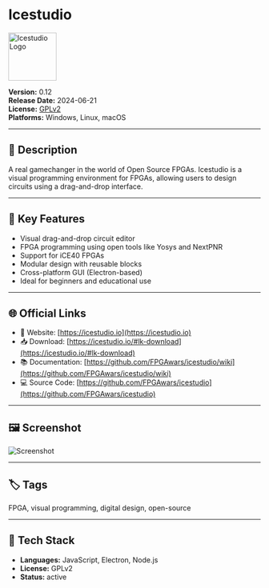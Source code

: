 # Icestudio

<img src="https://icestudio.io/images/icestudio-logo.svg" alt="Icestudio Logo" style="height: 96px;" />

**Version:** 0.12  
**Release Date:** 2024-06-21  
**License:** [GPLv2](https://github.com/FPGAwars/icestudio/blob/develop/LICENSE)  
**Platforms:** Windows, Linux, macOS  

---

## 🧩 Description

A real gamechanger in the world of Open Source FPGAs. Icestudio is a visual programming environment for FPGAs, allowing users to design circuits using a drag-and-drop interface.

---

## 🚀 Key Features

<!-- FEATURES:START -->
- Visual drag-and-drop circuit editor
- FPGA programming using open tools like Yosys and NextPNR
- Support for iCE40 FPGAs
- Modular design with reusable blocks
- Cross-platform GUI (Electron-based)
- Ideal for beginners and educational use
<!-- FEATURES:END -->

---

## 🌐 Official Links

- 🔗 Website: [https://icestudio.io](https://icestudio.io)
- 📥 Download: [https://icestudio.io/#lk-download](https://icestudio.io/#lk-download)
- 📚 Documentation: [https://github.com/FPGAwars/icestudio/wiki](https://github.com/FPGAwars/icestudio/wiki)
- 💻 Source Code: [https://github.com/FPGAwars/icestudio](https://github.com/FPGAwars/icestudio)

---

## 🖼️ Screenshot

![Screenshot](https://icestudio.io/images/img-01.png)

---

## 🏷️ Tags

FPGA, visual programming, digital design, open-source

---

## 🔧 Tech Stack

- **Languages:** JavaScript, Electron, Node.js
- **License:** GPLv2
- **Status:** active
